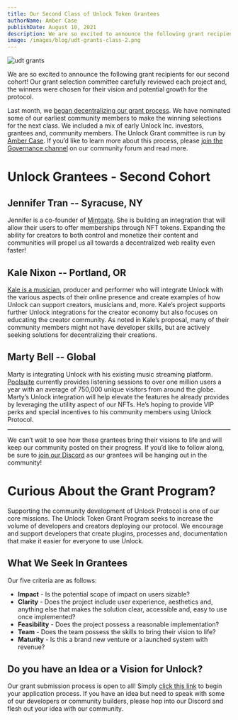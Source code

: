 ```yaml
---
title: Our Second Class of Unlock Token Grantees
authorName: Amber Case
publishDate: August 10, 2021
description: We are so excited to announce the following grant recipients for our second cohort! Our grant selection committee carefully reviewed each project and, the winners were chosen for their vision and potential growth for the protocol.
image: /images/blog/udt-grants-class-2.png
---
```


![udt grants](/images/blog/udt-grants-class-2.png)

We are so excited to announce the following grant recipients for our second cohort! Our grant selection committee carefully reviewed each project and, the winners were chosen for their vision and potential growth for the protocol.

Last month, we [began decentralizing our grant process](https://unlock.community/t/decentralizing-the-grants-process/106/4). We have nominated some of our earliest community members to make the winning selections for the next class. We included a mix of early Unlock Inc. investors, grantees and, community members. The Unlock Grant committee is run by [Amber Case](https://twitter.com/caseorganic). If you’d like to learn more about this process, please [join the Governance channel](https://unlock.community/t/decentralizing-the-grants-process/106) on our community forum and read more.

# Unlock Grantees - Second Cohort

## Jennifer Tran -- Syracuse, NY

Jennifer is a co-founder of [Mintgate](https://www.mintgate.app/). She is building an integration that will allow their users to offer memberships through NFT tokens. Expanding the ability for creators to both control and monetize their content and communities will propel us all towards a decentralized web reality even faster!


## Kale Nixon -- Portland, OR

[Kale is a musician](https://www.leisureaudio.org/), producer and performer who will integrate Unlock with the various aspects of their online presence and create examples of how Unlock can support creators, musicians and, more. Kale’s project supports further Unlock integrations for the creator economy but also focuses on educating the creator community. As noted in Kale’s proposal, many of their community members might not have developer skills, but are actively seeking solutions for decentralizing their creations.

## Marty Bell -- Global

Marty is integrating Unlock with his existing music streaming platform. [Poolsuite](https://poolsuite.net/) currently provides listening sessions to over one million users a year with an average of 750,000 unique visitors from around the globe. Marty’s Unlock integration will help elevate the features he already provides by leveraging the utility aspect of our NFTs. He’s hoping to provide VIP perks and special incentives to his community members using Unlock Protocol.

___

We can’t wait to see how these grantees bring their visions to life and will keep our community posted on their progress. If you’d like to follow along, be sure to [join our Discord](https://discord.gg/Ah6ZEJyTDp) as our grantees will be hanging out in the community!

# Curious About the Grant Program?

Supporting the community development of Unlock Protocol is one of our core missions. The Unlock Token Grant Program seeks to increase the volume of developers and creators deploying our protocol. We encourage and support developers that create plugins, processes and, documentation that make it easier for everyone to use Unlock.

## What We Seek In Grantees

Our five criteria are as follows:

* **Impact** - Is the potential scope of impact on users sizable?
* **Clarity** - Does the project include user experience, aesthetics and, anything else that makes the solution clear, accessible and, easy to use once implemented?
* **Feasibility** - Does the project possess a reasonable implementation?
* **Team** - Does the team possess the skills to bring their vision to life?
* **Maturity** - Is this a brand new venture or a launched system with revenue?

## Do you have an Idea or a Vision for Unlock?

Our grant submission process is open to all! Simply [click this link](https://share.hsforms.com/1gAdLgNOESNCWJ9bJxCUAMwbvg22) to begin your application process. If you have an idea but need to speak with some of our developers or community builders, please hop into our Discord and flesh out your idea with our community.


